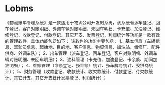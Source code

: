 # Lobms
 《物流账单管理系统》是一款适用于物流公司开发的系统，该系统有派车登记、回车登记，客户对账明细、外调车辆对账明细、未回车明细、卡充值、加油登记、维修登记、收款登记、付款登记、其它开支、发票登记、利润统计等功能是一款有效的管理软件，具体功能包话如下： 该软件的功能主要包括： 1、基本信息（车辆信息、驾驶员信息、起始地、目的地、客户信息、物资信息、加油站、维修厂、配件供商、外调车队）； 2、出车管理（派车登记、回车登记，客户对账明细、外调车辆对账明细、未回车明细）； 3、油料管理（卡充值、加油登记、卡余额、期间加油明细）； 4、维修管理（维修登记、按维修厂统计、按车牌号统计、按供商统计）； 5、财务管理（收款登记、收款统计、收欠款统计、付款登记、付欠款统计、其它开支、其它开支统计发票登记、利润统计）；
